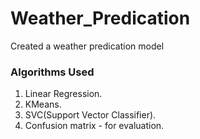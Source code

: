 # Weather_Predication

Created a weather predication model 

### Algorithms Used
1. Linear Regression.
2. KMeans.
3. SVC(Support Vector Classifier).
4. Confusion matrix - for evaluation.

